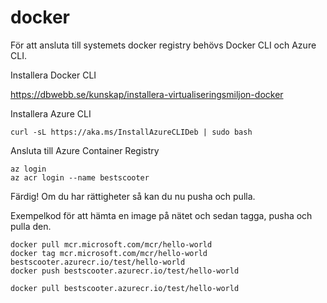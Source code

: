# docker

För att ansluta till systemets docker registry behövs Docker CLI och Azure CLI.

Installera Docker CLI

https://dbwebb.se/kunskap/installera-virtualiseringsmiljon-docker

Installera Azure CLI
```
curl -sL https://aka.ms/InstallAzureCLIDeb | sudo bash
```

Ansluta till Azure Container Registry
```
az login
az acr login --name bestscooter
```

Färdig! Om du har rättigheter så kan du nu pusha och pulla.

Exempelkod för att hämta en image på nätet och sedan tagga, pusha och pulla den.
```
docker pull mcr.microsoft.com/mcr/hello-world
docker tag mcr.microsoft.com/mcr/hello-world bestscooter.azurecr.io/test/hello-world
docker push bestscooter.azurecr.io/test/hello-world

docker pull bestscooter.azurecr.io/test/hello-world
```
